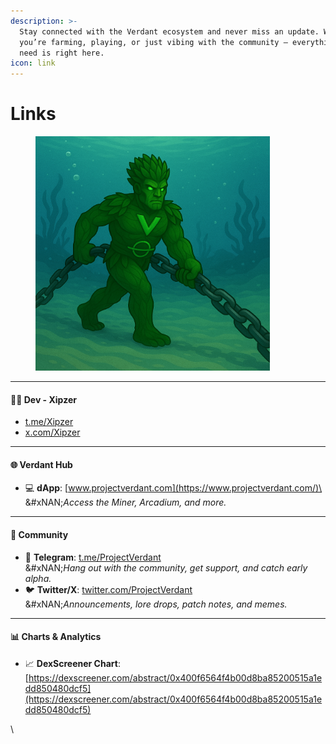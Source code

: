 ```yaml
---
description: >-
  Stay connected with the Verdant ecosystem and never miss an update. Whether
  you’re farming, playing, or just vibing with the community — everything you
  need is right here.
icon: link
---
```


# Links

<figure><img src=".gitbook/assets/link.png" alt="" width="375"><figcaption></figcaption></figure>

***

#### 👨‍💻 Dev - Xipzer

* [t.me/Xipzer](https://t.me/Xipzer)
* [x.com/Xipzer](https://x.com/Xipzer)

***

#### 🌐 **Verdant Hub**

* 💻 **dApp**: [www.projectverdant.com](https://www.projectverdant.com/)\
  &#xNAN;_&#x41;ccess the Miner, Arcadium, and more._

***

#### 📢 **Community**

* 📣 **Telegram**: [t.me/ProjectVerdant](https://t.me/ProjectVerdant)\
  &#xNAN;_&#x48;ang out with the community, get support, and catch early alpha._
* 🐦 **Twitter/X**: [twitter.com/ProjectVerdant](https://x.com/ProjectVerdant)\
  &#xNAN;_&#x41;nnouncements, lore drops, patch notes, and memes._

***

#### 📊 **Charts & Analytics**

* 📈 **DexScreener Chart**: [https://dexscreener.com/abstract/0x400f6564f4b00d8ba85200515a1edd850480dcf5](https://dexscreener.com/abstract/0x400f6564f4b00d8ba85200515a1edd850480dcf5)

\
